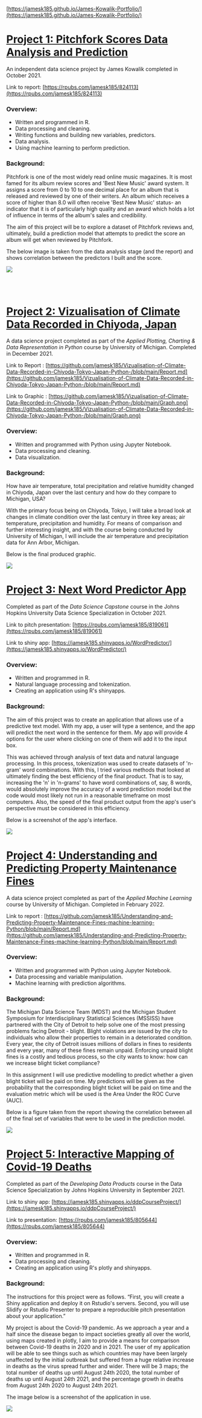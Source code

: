 [https://jamesk185.github.io/James-Kowalik-Portfolio/](https://jamesk185.github.io/James-Kowalik-Portfolio/)

#  [Project 1: Pitchfork Scores Data Analysis and Prediction](https://github.com/jamesk185/Project---The-Pitchfork-Effect)

An independent data science project by James Kowalik completed in October 2021.

Link to report: [https://rpubs.com/jamesk185/824113](https://rpubs.com/jamesk185/824113)

### Overview:

- Written and programmed in R.
- Data processing and cleaning.
- Writing functions and building new variables, predictors.
- Data analysis.
- Using machine learning to perform prediction.

### Background:

Pitchfork is one of the most widely read online music magazines. It is most famed for its album review scores and 'Best New Music' award system. It assigns a score from 0 to 10 to one decimal place for an album that is released and reviewed by one of their writers. An album which receives a score of higher than 8.0 will often receive 'Best New Music' status- an indicator that it is of particularly high quality and an award which holds a lot of influence in terms of the album's sales and credibility.

The aim of this project will be to explore a dataset of Pitchfork reviews and, ultimately, build a prediction model that attempts to predict the score an album will get when reviewed by Pitchfork.

The below image is taken from the data analysis stage (and the report) and shows correlation between the predictors I built and the score.

![](/images/Pitchfork_project_scatter_graphs.png) 

<br />
<br />

# [Project 2: Vizualisation of Climate Data Recorded in Chiyoda, Japan](https://github.com/jamesk185/Vizualisation-of-Climate-Data-Recorded-in-Chiyoda-Tokyo-Japan-Python-)

A data science project completed as part of the *Applied Plotting, Charting & Data Representation in Python* course by University of Michigan. Completed in December 2021.

Link to Report : [https://github.com/jamesk185/Vizualisation-of-Climate-Data-Recorded-in-Chiyoda-Tokyo-Japan-Python-/blob/main/Report.md](https://github.com/jamesk185/Vizualisation-of-Climate-Data-Recorded-in-Chiyoda-Tokyo-Japan-Python-/blob/main/Report.md)

Link to Graphic : [https://github.com/jamesk185/Vizualisation-of-Climate-Data-Recorded-in-Chiyoda-Tokyo-Japan-Python-/blob/main/Graph.png](https://github.com/jamesk185/Vizualisation-of-Climate-Data-Recorded-in-Chiyoda-Tokyo-Japan-Python-/blob/main/Graph.png)

### Overview:

- Written and programmed with Python using Jupyter Notebook.
- Data processing and cleaning.
- Data visualization.

### Background:

How have air temperature, total precipitation and relative humidity changed in Chiyoda, Japan over the last century and how do they compare to Michigan, USA?

With the primary focus being on Chiyoda, Tokyo, I will take a broad look at changes in climate condition over the last century in three key areas; air temperature, precipitation and humidity. For means of comparison and further interesting insight, and with the course being conducted by University of Michigan, I will include the air temperature and precipitation data for Ann Arbor, Michigan.

Below is the final produced graphic.

![](/images/Chiyoda_weather_Graph.png)

# [Project 3: Next Word Predictor App](https://github.com/jamesk185/JHU-DSS-Data-Science-Capstone-Project)

Completed as part of the *Data Science Capstone* course in the Johns Hopkins University Data Science Specialization in October 2021.

Link to pitch presentation: [https://rpubs.com/jamesk185/819061](https://rpubs.com/jamesk185/819061)

Link to shiny app: [https://jamesk185.shinyapps.io/WordPredictor/](https://jamesk185.shinyapps.io/WordPredictor/)

### Overview:

- Written and programmed in R.
- Natural language processing and tokenization.
- Creating an application using R's shinyapps.

### Background:

The aim of this project was to create an application that allows use of a predictive text model. With my app, a user will type a sentence, and the app will predict the next word in the sentence for them. My app will provide 4 options for the user where clicking on one of them will add it to the input box.

This was achieved through analysis of text data and natural language processing. In this process, tokenization was used to create datasets of 'n-gram' word combinations. With this, I tried various methods that looked at ultimately finding the best efficiency of the final product. That is to say, increasing the 'n' in 'n-grams' to have word combinations of, say, 8 words, would absolutely improve the accuracy of a word prediction model but the code would most likely not run in a reasonable timeframe on most computers. Also, the speed of the final product output from the app's user's perspective must be considered in this efficiency.

Below is a screenshot of the app's interface.

![](/images/next_word_predictor_screenshot2.png)

# [Project 4: Understanding and Predicting Property Maintenance Fines](https://github.com/jamesk185/Understanding-and-Predicting-Property-Maintenance-Fines-machine-learning-Python)

A data science project completed as part of the *Applied Machine Learning* course by University of Michigan. Completed in February 2022.

Link to report : [https://github.com/jamesk185/Understanding-and-Predicting-Property-Maintenance-Fines-machine-learning-Python/blob/main/Report.md](https://github.com/jamesk185/Understanding-and-Predicting-Property-Maintenance-Fines-machine-learning-Python/blob/main/Report.md)

### Overview:

- Written and programmed with Python using Jupyter Notebook.
- Data processing and variable manipulation.
- Machine learning with prediction algorithms.

### Background:

The Michigan Data Science Team (MDST) and the Michigan Student Symposium for Interdisciplinary Statistical Sciences (MSSISS) have partnered with the City of Detroit to help solve one of the most pressing problems facing Detroit - blight. Blight violations are issued by the city to individuals who allow their properties to remain in a deteriorated condition. Every year, the city of Detroit issues millions of dollars in fines to residents and every year, many of these fines remain unpaid. Enforcing unpaid blight fines is a costly and tedious process, so the city wants to know: how can we increase blight ticket compliance?

In this assignment I will use predictive modelling to predict whether a given blight ticket will be paid on time. My predictions will be given as the probability that the corresponding blight ticket will be paid on time and the evaluation metric which will be used is the Area Under the ROC Curve (AUC).

Below is a figure taken from the report showing the correlation between all of the final set of variables that were to be used in the prediction model.

![](/images/blight_prediction_model_correlation_table.png)

# [Project 5: Interactive Mapping of Covid-19 Deaths](https://github.com/jamesk185/JHU-DSS-Developing-Data-Products-Course-Project)

Completed as part of the *Developing Data Products* course in the Data Science Specialization by Johns Hopkins University in September 2021.

Link to shiny app: [https://jamesk185.shinyapps.io/ddpCourseProject/](https://jamesk185.shinyapps.io/ddpCourseProject/)

Link to presentation: [https://rpubs.com/jamesk185/805644](https://rpubs.com/jamesk185/805644)

### Overview:

- Written and programmed in R.
- Data processing and cleaning.
- Creating an application using R's plotly and shinyapps.

### Background:

The instructions for this project were as follows. “First, you will create a Shiny application and deploy it on Rstudio's servers. Second, you will use Slidify or Rstudio Presenter to prepare a reproducible pitch presentation about your application.”

My project is about the Covid-19 pandemic. As we approach a year and a half since the disease began to impact societies greatly all over the world, using maps created in plotly, I aim to provide a means for comparison between Covid-19 deaths in 2020 and in 2021. The user of my application will be able to see things such as which countries may have been largely unaffected by the initial outbreak but suffered from a huge relative increase in deaths as the virus spread further and wider. There will be 3 maps; the total number of deaths up until August 24th 2020, the total number of deaths up until August 24th 2021, and the percentage growth in deaths from August 24th 2020 to August 24th 2021.

The image below is a screenshot of the application in use.

![](/images/world_covid_deaths_map_screenshot.png)



